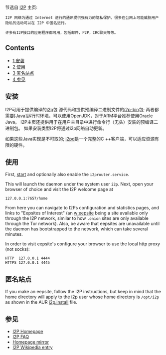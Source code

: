 节选自 [I2P](https://geti2p.net/en/) 主页:

	I2P 网络为通过 Internet 进行的通讯提供强有力的隐私保护。很多在公网上可能威胁用户隐私的活动可以在 I2P 中匿名进行。

	许多有I2P接口的应用程序都可用，包括邮件，P2P，IRC聊天等等。

## Contents

*   [1 安装](#.E5.AE.89.E8.A3.85)
*   [2 使用](#.E4.BD.BF.E7.94.A8)
*   [3 匿名站点](#.E5.8C.BF.E5.90.8D.E7.AB.99.E7.82.B9)
*   [4 参见](#.E5.8F.82.E8.A7.81)

## 安装

I2P可用于提供编译的[i2p](https://aur.archlinux.org/packages/i2p/)包 源代码和提供预编译二进制文件的[i2p-bin](https://aur.archlinux.org/packages/i2p-bin/)包; 两者都需要[Java]运行时环境，可以使用OpenJDK，对于ARM平台推荐使用Oracle Java。 I2P主页还提供用于在用户主目录中进行命令行（无头）安装的预编译二进制包。 如果安装类型I2P将通过i2p网络自动更新。

如果这些Java实现是不可取的; [i2pd](https://aur.archlinux.org/packages/i2pd/)是一个完整的C ++客户端，可以适应资源有限的硬件。

## 使用

First, [start](/index.php/Start "Start") and optionally also enable the `i2prouter.service`.

This will launch the daemon under the system user `i2p`. Next, open your browser of choice and visit the I2P welcome page at

```
127.0.0.1:7657/home

```

From here you can navigate to I2Ps configuration and statistics pages, and links to "Eepsites of Interest" (an [w:eepsite](https://en.wikipedia.org/wiki/eepsite "w:eepsite") being a site available only through the I2P network, similar to how `.onion` sites are only available through the Tor network). Also, be aware that eepsites are unavailable until the daemon has bootstrapped to the network, which can take several minutes.

In order to visit eepsite's configure your browser to use the local http proxy (not socks):

```
HTTP  127.0.0.1 4444
HTTPS 127.0.0.1 4445

```

## 匿名站点

If you make an eepsite, follow the I2P instructions, but keep in mind that the home directory will apply to the i2p user whose home directory is `/opt/i2p` as shown in the AUR [i2p.install](https://aur.archlinux.org/cgit/aur.git/tree/i2p.install?h=i2p) file.

## 参见

*   [I2P Homepage](http://www.i2p2.de)
*   [I2P FAQ](http://www.i2p2.de/faq.html)
*   [Homepage mirror](http://www.i2pproject.net)
*   [I2P Wikipedia entry](https://en.wikipedia.org/wiki/I2p "wikipedia:I2p")
